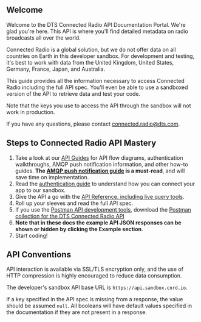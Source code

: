 ## Welcome
Welcome to the DTS Connected Radio API Documentation Portal. We're glad you're here. This API is where you'll find detailed metadata on radio broadcasts all over the world.

Connected Radio is a global solution, but we do not offer data on all countries on Earth in this developer sandbox. For development and testing, it's best to work with data from the United Kingdom, United States, Germany, France, Japan, and Australia.

This guide provides all the information necessary to access Connected Radio including the full API spec. You'll even be able to use a sandboxed version of the API to retrieve data and test your code.

Note that the keys you use to access the API through the sandbox will not work in production.

If you have any questions, please contact [connected.radio@dts.com](mailto:connected.radio@dts.com).

## Steps to Connected Radio API Mastery

1. Take a look at our [API Guides](/guides) for API flow diagrams, authentication walkthroughs, AMQP push notification information, and other how-to guides. **The [AMQP push notification guide](/guides/amqp-push-notifications-guide) is a must-read**, and will save time on implementation.
2. Read the [authentication guide](#authentication) to understand how you can connect your app to our sandbox.
3. Give the API a go with the [API Reference, including live query tools](/api-reference/docs).
4. Roll up your sleeves and read the full API spec.
5. If you use the [Postman API development tools](https://www.getpostman.com/), download the [Postman collection for the DTS Connected Radio API](https://s.cnrd.io/other/DTS_Connected_Radio_API.postman_collection-1.1.3.zip)
6. **Note that in these docs the example API JSON responses can be shown or hidden by clicking the Example section**.
7. Start coding!

## API Conventions

API interaction is available via SSL/TLS encryption only, and the use of HTTP compression is highly encouraged to reduce data consumption. 

The developer's sandbox API base URL is `https://api.sandbox.cnrd.io`.

If a key specified in the API spec is missing from a response, the value should be assumed `null`. All booleans will have default values specified in the documentation if they are not present in a response.

